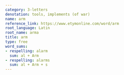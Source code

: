 ```yaml
---
category: 3-letters
denotation: tools, implements (of war)
name: arm
reference_link: https://www.etymonline.com/word/arm
root_language: Latin
root_name: arma
title: arm
type: free
word_sums:
- respelling: alarm
  sum: al + Arm
- respelling: alarms
  sum: al + Arm + s
---
```

